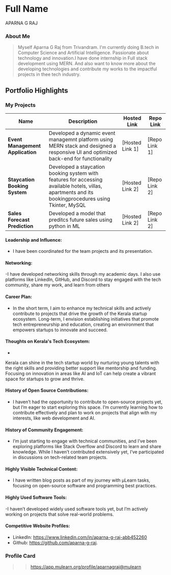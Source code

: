 # Full Name 
APARNA G RAJ

### About Me

> Myself Aparna G Raj from Trivandram. I'm currently doing B.tech in Computer Science and Artificial Intelligence. Passionate about technology and innovation.I have done internship in Full stack development using MERN. And also want to know more about the developing technologies and contribute my works to the impactful projects in thee tech industry.


## Portfolio Highlights

### My Projects

| Name                | Description                                                               | Hosted Link                              | Repo Link                                                      |
|---------------------|---------------------------------------------------------------------------|------------------------------------------|----------------------------------------------------------------|
| **Event Management Application**  | Developed a dynamic event managemnt platform using MERN stack and designed a responsive UI and optimized back-end for functionality |[Hosted Link 1]     | [Repo Link 1]                                          |               
| **Staycation Booking System**     | Developed a staycation booking system with features for accessing available hotels, villas, apartments and its bookingprocedures using Tkinter, MySQL| [Hosted Link 2]| [Repo Link 2]|
| **Sales Forecast Prediction**       |Developed a model that preditcs future sales using python in ML|[Hosted Link 2]    | [Repo Link 2]

#### Leadership and Influence:

- I have been coordinated for the team projects and its presentation.

#### Networking:

-I have developed networking skills through my academic days. I also use platforms like LinkedIn, GitHub, and Discord to stay engaged with the tech community, share my work, and learn from others

#### Career Plan:

- In the short term, I aim to enhance my technical skills and actively contribute to projects that drive the growth of the Kerala startup ecosystem. Long-term, I envision establishing initiatives that promote tech entrepreneurship and education, creating an environment that empowers startups to innovate and succeed.

#### Thoughts on Kerala's Tech Ecosystem:

- 
Kerala can shine in the tech startup world by nurturing young talents with the right skills and providing better support like mentorship and funding. Focusing on innovation in areas like AI and IoT can help create a vibrant space for startups to grow and thrive.

#### History of Open Source Contributions:

- I haven’t had the opportunity to contribute to open-source projects yet, but I’m eager to start exploring this space. I’m currently learning how to contribute effectively and plan to work on projects that align with my interests, like web development and AI.

#### History of Community Engagement:

-  I’m just starting to engage with technical communities, and I’ve been exploring platforms like Stack Overflow and Discord to learn and share knowledge. While I haven’t contributed extensively yet, I’ve participated in discussions on tech-related team projects.
#### Highly Visible Technical Content:

- I have written blog posts as part of my journey with μLearn tasks, focusing on open-source software and programming best practices.

#### Highly Used Software Tools:

-I haven’t developed widely used software tools yet, but I’m actively working on projects that solve real-world problems.

#### Competitive Website Profiles:

- LinkedIn: https://www.linkedin.com/in/aparna-g-raj-abb452260
- Github: https://github.com/aparna-g-raj.

### Profile Card
>>https://app.mulearn.org/profile/aparnagraj@mulearn

